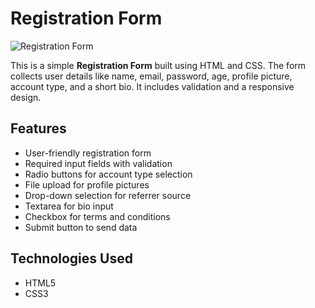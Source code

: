 # Registration Form

![Registration Form](https://via.placeholder.com/800x400.png)

This is a simple **Registration Form** built using HTML and CSS. The form collects user details like name, email, password, age, profile picture, account type, and a short bio. It includes validation and a responsive design.

## Features

- User-friendly registration form
- Required input fields with validation
- Radio buttons for account type selection
- File upload for profile pictures
- Drop-down selection for referrer source
- Textarea for bio input
- Checkbox for terms and conditions
- Submit button to send data

## Technologies Used

- HTML5
- CSS3


